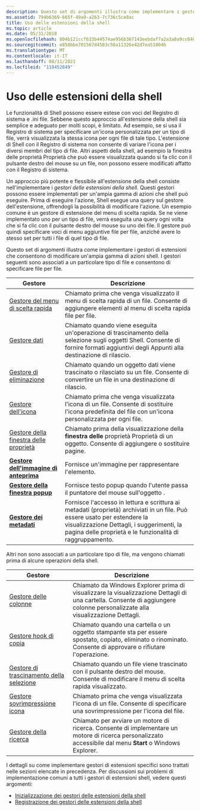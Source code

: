 ```yaml
---
description: Questo set di argomenti illustra come implementare i gestori di estensioni che consentono di modificare un'ampia gamma di azioni shell.
ms.assetid: 794b6369-665f-49a9-a263-7c736c5ce8ac
title: Uso delle estensioni della shell
ms.topic: article
ms.date: 05/31/2018
ms.openlocfilehash: 804b121ccf633b44574ae956b367143eebdaf7a2a3a8a9cc8400995522b4cbef
ms.sourcegitcommit: e858bbe701567d4583c50a11326e42d7ea51804b
ms.translationtype: MT
ms.contentlocale: it-IT
ms.lasthandoff: 08/11/2021
ms.locfileid: "118452849"
---
```

# <a name="working-with-shell-extensions"></a>Uso delle estensioni della shell

Le funzionalità di Shell possono essere estese con voci del Registro di sistema e .ini file. Sebbene questo approccio all'estensione della shell sia semplice e adeguato per molti scopi, è limitato. Ad esempio, se si usa il Registro di sistema per specificare un'icona personalizzata per un tipo di file, verrà visualizzata la stessa icona per ogni file di tale tipo. L'estensione di Shell con il Registro di sistema non consente di variare l'icona per i diversi membri del tipo di file. Altri aspetti della shell, ad  esempio la finestra delle proprietà Proprietà che può essere visualizzata quando si fa clic con il pulsante destro del mouse su un file, non possono essere modificati affatto con il Registro di sistema.

Un approccio più potente e flessibile all'estensione della shell consiste nell'implementare i *gestori delle estensioni della shell.* Questi gestori possono essere implementati per un'ampia gamma di azioni che shell può eseguire. Prima di eseguire l'azione, Shell esegue una query sul gestore dell'estensione, offrendogli la possibilità di modificare l'azione. Un esempio comune è un gestore di estensione del menu di scelta rapida. Se ne viene implementato uno per un tipo di file, verrà eseguita una query ogni volta che si fa clic con il pulsante destro del mouse su uno dei file. Il gestore può quindi specificare voci di menu aggiuntive file per file, anziché avere lo stesso set per tutti i file di quel tipo di file.

Questo set di argomenti illustra come implementare i gestori di estensioni che consentono di modificare un'ampia gamma di azioni shell. I gestori seguenti sono associati a un particolare tipo di file e consentono di specificare file per file.



| Gestore                                               | Descrizione                                                                                                                                                                |
|-------------------------------------------------------|----------------------------------------------------------------------------------------------------------------------------------------------------------------------------|
| [Gestore del menu di scelta rapida](context-menu-handlers.md)    | Chiamato prima che venga visualizzato il menu di scelta rapida di un file. Consente di aggiungere elementi al menu di scelta rapida file per file.                                               |
| [Gestore dati](how-to-create-data-handlers.md)       | Chiamato quando viene eseguita un'operazione di trascinamento della selezione sugli oggetti Shell. Consente di fornire formati aggiuntivi degli Appunti alla destinazione di rilascio.                            |
| [Gestore di eliminazione](how-to-create-drop-handlers.md)       | Chiamato quando un oggetto dati viene trascinato o rilasciato su un file. Consente di convertire un file in una destinazione di rilascio.                                                          |
| [Gestore dell'icona](how-to-create-icon-handlers.md)       | Chiamato prima che venga visualizzata l'icona di un file. Consente di sostituire l'icona predefinita del file con un'icona personalizzata per ogni file.                                    |
| [Gestore della finestra delle proprietà](propsheet-handlers.md)      | Chiamato prima della visualizzazione della **finestra delle** proprietà Proprietà di un oggetto. Consente di aggiungere o sostituire pagine.                                                              |
| [**Gestore dell'immagine di anteprima**](/windows/desktop/api/Thumbcache/nn-thumbcache-ithumbnailprovider) | Fornisce un'immagine per rappresentare l'elemento.                                                                                                                                   |
| [**Gestore della finestra popup**](/windows/win32/api/shlobj_core/nn-shlobj_core-iqueryinfo)                 | Fornisce testo popup quando l'utente passa il puntatore del mouse sull'oggetto .                                                                                               |
| [**Gestore dei metadati**](/windows/win32/api/propidl/nn-propidl-ipropertysetstorage)       | Fornisce l'accesso in lettura e scrittura ai metadati (proprietà) archiviati in un file. Può essere usato per estendere la visualizzazione Dettagli, i suggerimenti, la pagina delle proprietà e le funzionalità di raggruppamento. |



 

Altri non sono associati a un particolare tipo di file, ma vengono chiamati prima di alcune operazioni della shell.



| Gestore                                                            | Descrizione                                                                                                                                  |
|--------------------------------------------------------------------|----------------------------------------------------------------------------------------------------------------------------------------------|
| [Gestore delle colonne](../lwef/column-handlers.md)                             | Chiamato da Windows Explorer prima di visualizzare la visualizzazione Dettagli di una cartella. Consente di aggiungere colonne personalizzate alla visualizzazione Dettagli.        |
| [Gestore hook di copia](how-to-create-copy-hook-handlers.md)          | Chiamato quando una cartella o un oggetto stampante sta per essere spostato, copiato, eliminato o rinominato. Consente di approvare o rifiutare l'operazione.   |
| [Gestore di trascinamento della selezione](context-menu-handlers.md)                 | Chiamato quando un file viene trascinato con il pulsante destro del mouse. Consente di modificare il menu di scelta rapida visualizzato.                     |
| [Gestore sovrimpressione icona](how-to-implement-icon-overlay-handlers.md) | Chiamato prima che venga visualizzata l'icona di un file. Consente di specificare una sovrimpressione per l'icona del file.                                          |
| [Gestore della ricerca](../lwef/search-handlers.md)                             | Chiamato per avviare un motore di ricerca. Consente di implementare un motore di ricerca personalizzato accessibile dal menu **Start** o Windows Explorer. |



 

I dettagli su come implementare gestori di estensioni specifici sono trattati nelle sezioni elencate in precedenza. Per discussioni sui problemi di implementazione comuni a tutti i gestori di estensioni shell, vedere questi argomenti:

-   [Inizializzazione dei gestori delle estensioni della shell](int-shell-exts.md)
-   [Registrazione dei gestori delle estensioni della shell](reg-shell-exts.md)

 

 
